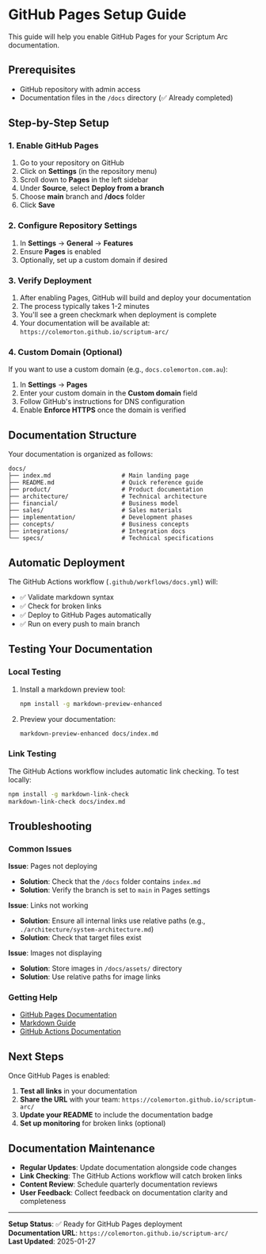 # GitHub Pages Setup Guide

This guide will help you enable GitHub Pages for your Scriptum Arc documentation.

## Prerequisites

- GitHub repository with admin access
- Documentation files in the `/docs` directory (✅ Already completed)

## Step-by-Step Setup

### 1. Enable GitHub Pages

1. Go to your repository on GitHub
2. Click on **Settings** (in the repository menu)
3. Scroll down to **Pages** in the left sidebar
4. Under **Source**, select **Deploy from a branch**
5. Choose **main** branch and **/docs** folder
6. Click **Save**

### 2. Configure Repository Settings

1. In **Settings** → **General** → **Features**
2. Ensure **Pages** is enabled
3. Optionally, set up a custom domain if desired

### 3. Verify Deployment

1. After enabling Pages, GitHub will build and deploy your documentation
2. The process typically takes 1-2 minutes
3. You'll see a green checkmark when deployment is complete
4. Your documentation will be available at: `https://colemorton.github.io/scriptum-arc/`

### 4. Custom Domain (Optional)

If you want to use a custom domain (e.g., `docs.colemorton.com.au`):

1. In **Settings** → **Pages**
2. Enter your custom domain in the **Custom domain** field
3. Follow GitHub's instructions for DNS configuration
4. Enable **Enforce HTTPS** once the domain is verified

## Documentation Structure

Your documentation is organized as follows:

```
docs/
├── index.md                    # Main landing page
├── README.md                   # Quick reference guide
├── product/                    # Product documentation
├── architecture/               # Technical architecture
├── financial/                  # Business model
├── sales/                      # Sales materials
├── implementation/             # Development phases
├── concepts/                   # Business concepts
├── integrations/               # Integration docs
└── specs/                      # Technical specifications
```

## Automatic Deployment

The GitHub Actions workflow (`.github/workflows/docs.yml`) will:

- ✅ Validate markdown syntax
- ✅ Check for broken links
- ✅ Deploy to GitHub Pages automatically
- ✅ Run on every push to main branch

## Testing Your Documentation

### Local Testing

1. Install a markdown preview tool:

   ```bash
   npm install -g markdown-preview-enhanced
   ```

2. Preview your documentation:
   ```bash
   markdown-preview-enhanced docs/index.md
   ```

### Link Testing

The GitHub Actions workflow includes automatic link checking. To test locally:

```bash
npm install -g markdown-link-check
markdown-link-check docs/index.md
```

## Troubleshooting

### Common Issues

**Issue**: Pages not deploying

- **Solution**: Check that the `/docs` folder contains `index.md`
- **Solution**: Verify the branch is set to `main` in Pages settings

**Issue**: Links not working

- **Solution**: Ensure all internal links use relative paths (e.g., `./architecture/system-architecture.md`)
- **Solution**: Check that target files exist

**Issue**: Images not displaying

- **Solution**: Store images in `/docs/assets/` directory
- **Solution**: Use relative paths for image links

### Getting Help

- [GitHub Pages Documentation](https://docs.github.com/en/pages)
- [Markdown Guide](https://www.markdownguide.org/)
- [GitHub Actions Documentation](https://docs.github.com/en/actions)

## Next Steps

Once GitHub Pages is enabled:

1. **Test all links** in your documentation
2. **Share the URL** with your team: `https://colemorton.github.io/scriptum-arc/`
3. **Update your README** to include the documentation badge
4. **Set up monitoring** for broken links (optional)

## Documentation Maintenance

- **Regular Updates**: Update documentation alongside code changes
- **Link Checking**: The GitHub Actions workflow will catch broken links
- **Content Review**: Schedule quarterly documentation reviews
- **User Feedback**: Collect feedback on documentation clarity and completeness

---

**Setup Status**: ✅ Ready for GitHub Pages deployment  
**Documentation URL**: `https://colemorton.github.io/scriptum-arc/`  
**Last Updated**: 2025-01-27
